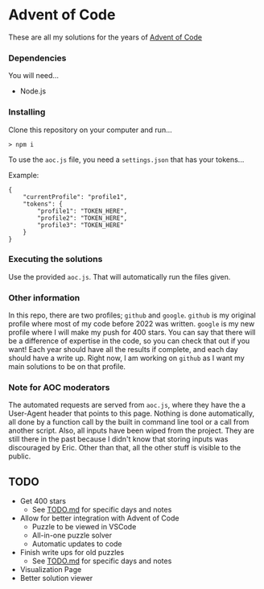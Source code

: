 # Advent of Code

These are all my solutions for the years of [Advent of Code](https://adventofcode.com)

### Dependencies

You will need...
* Node.js

### Installing

Clone this repository on your computer and run...
```
> npm i
```

To use the `aoc.js` file, you need a `settings.json` that has your tokens...

Example:
```
{
    "currentProfile": "profile1",
    "tokens": {
        "profile1": "TOKEN_HERE",
        "profile2": "TOKEN_HERE",
        "profile3": "TOKEN_HERE"
    }
}
```

### Executing the solutions
Use the provided `aoc.js`. That will automatically run the files given.

### Other information
In this repo, there are two profiles; `github` and `google`. `github` is my original profile where most of my code before 2022 was written. `google` is my new profile where I will make my push for 400 stars. You can say that there will be a difference of expertise in the code, so you can check that out if you want! Each year should have all the results if complete, and each day should have a write up. Right now, I am working on `github` as I want my main solutions to be on that profile.

### Note for AOC moderators
The automated requests are served from `aoc.js`, where they have the a User-Agent header that points to this page. Nothing is done automatically, all done by a function call by the built in command line tool or a call from another script. Also, all inputs have been wiped from the project. They are still there in the past because I didn't know that storing inputs was discouraged by Eric. Other than that, all the other stuff is visible to the public. 

## TODO
* Get 400 stars
  * See [TODO.md](https://github.com/CodingAP/advent-of-code/blob/main/TODO.md) for specific days and notes
* Allow for better integration with Advent of Code
  * Puzzle to be viewed in VSCode
  * All-in-one puzzle solver
  * Automatic updates to code
* Finish write ups for old puzzles
  * See [TODO.md](https://github.com/CodingAP/advent-of-code/blob/main/TODO.md) for specific days and notes
* Visualization Page
* Better solution viewer